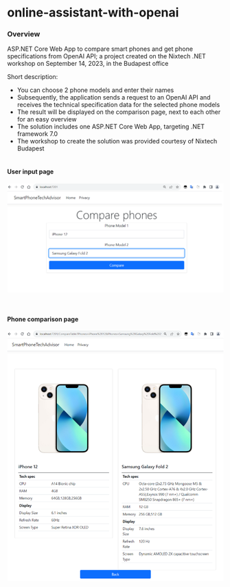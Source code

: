 # online-assistant-with-openai
 
### Overview
ASP.NET Core Web App to compare smart phones and get phone specifications from OpenAI API; a project created on the Nixtech .NET workshop on September 14, 2023, in the Budapest office

Short description:
- You can choose 2 phone models and enter their names
- Subsequently, the application sends a request to an OpenAI API and receives the technical specification data for the selected phone models
- The result will be displayed on the comparison page, next to each other for an easy overview
- The solution includes one ASP.NET Core Web App, targeting .NET framework 7.0
- The workshop to create the solution was provided courtesy of Nixtech Budapest
&nbsp;  
&nbsp;  

#### User input page
<p align="left">
  <img src="Documentation/01 user input page.png" alt="User input page" title="User input page" />
</p>
&nbsp;  
&nbsp;  

#### Phone comparison page
<p align="left">
  <img src="Documentation/02 comparison page.png" alt="User input page" title="User input page" />
</p>
